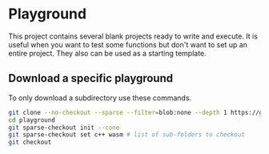 # Playground

This project contains several blank projects ready to write and execute. It is useful when you want to test some functions but don't want to set up an entire project. They also can be used as a starting template.

## Download a specific playground

To only download a subdirectory use these commands.

```sh
git clone --no-checkout --sparse --filter=blob:none --depth 1 https://github.com/otcova/playground.git
cd playground
git sparse-checkout init --cone
git sparse-checkout set c++ wasm # list of sub-folders to checkout
git checkout
```